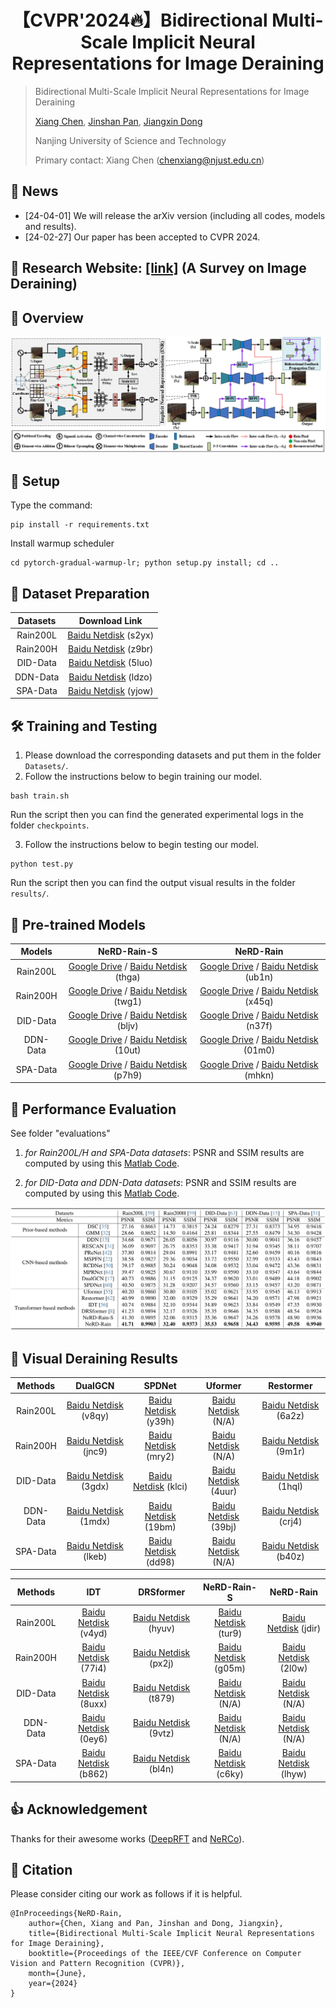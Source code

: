 <div align="center">

# 【CVPR'2024🔥】Bidirectional Multi-Scale Implicit Neural Representations for Image Deraining
</div>

> Bidirectional Multi-Scale Implicit Neural Representations for Image Deraining
>
> [Xiang Chen](https://cschenxiang.github.io/), [Jinshan Pan](https://jspan.github.io/), [Jiangxin Dong](https://scholar.google.com/citations?user=ruebFVEAAAAJ&hl=en&oi=ao)
>
> Nanjing University of Science and Technology
>
> Primary contact: Xiang Chen (chenxiang@njust.edu.cn)

## 📣 News
- [24-04-01] We will release the arXiv version (including all codes, models and results).
- [24-02-27] Our paper has been accepted to CVPR 2024.

## 📖 Research Website: [[link]](http://www.deraining.tech/) (A Survey on Image Deraining)
 
## 📌 Overview
![avatar](figs/Overview.jpg)

## 🔑 Setup
Type the command:
```
pip install -r requirements.txt
```

Install warmup scheduler

```
cd pytorch-gradual-warmup-lr; python setup.py install; cd ..
```

## 🧩 Dataset Preparation
| Datasets | Download Link | 
|:-----: |:-----: |
| Rain200L | [Baidu Netdisk](https://pan.baidu.com/s/1rTb4qU3fCEA4MRpQss__DA?pwd=s2yx) (s2yx) |
| Rain200H | [Baidu Netdisk](https://pan.baidu.com/s/1KK8R2bPKgcOX8gMXSuKtCQ?pwd=z9br) (z9br) |
| DID-Data | [Baidu Netdisk](https://pan.baidu.com/s/1aPFJExxxTBOzJjngMAOQDA?pwd=5luo) (5luo) |
| DDN-Data | [Baidu Netdisk](https://pan.baidu.com/s/1g_m7RfSUJUtknlWugO1nrw?pwd=ldzo) (ldzo) |
| SPA-Data | [Baidu Netdisk](https://pan.baidu.com/s/1YfxC5OvgYcQCffEttFz8Kg?pwd=yjow) (yjow) |


## 🛠️ Training and Testing
1. Please download the corresponding datasets and put them in the folder `Datasets/`.
2. Follow the instructions below to begin training our model.
```
bash train.sh
```
Run the script then you can find the generated experimental logs in the folder `checkpoints`.

3. Follow the instructions below to begin testing our model.
```
python test.py
```
Run the script then you can find the output visual results in the folder `results/`.


## 🤖 Pre-trained Models
| Models | NeRD-Rain-S | NeRD-Rain |
|:-----: |:-----: |:-----: |
| Rain200L | [Google Drive](https://drive.google.com/file/d/1Grzb8ga_1tZEIMGXhtF_W2cDHS4Dq-Lz/view?usp=sharing) / [Baidu Netdisk](https://pan.baidu.com/s/1pnsPFIzxpIStYnjffQ9oOw?pwd=thga) (thga) | [Google Drive](https://drive.google.com/file/d/14pAgjJu8txIy7KD-7iB089U7jysnARrW/view?usp=sharing) / [Baidu Netdisk](https://pan.baidu.com/s/1guDBWLjihXY1ChZuX5keBw?pwd=ub1n) (ub1n) |
| Rain200H | [Google Drive](https://drive.google.com/file/d/1WXjrM50r7m8YjPKZOqmfNeJU57WEjZzc/view?usp=sharing) / [Baidu Netdisk](https://pan.baidu.com/s/1Pl8wuHuRc8Uqt6lrh3IywA?pwd=twg1) (twg1) | [Google Drive](https://drive.google.com/file/d/1MOG3ZrXQxH-o13O1QWB6EiZhJsXOlUXs/view?usp=sharing) / [Baidu Netdisk](https://pan.baidu.com/s/1S_Yp3bbHJZjgF1nI9qXzCA?pwd=x45q) (x45q) |
| DID-Data | [Google Drive](https://drive.google.com/file/d/12drqRA6tVv_k_y3WCuFVIBEEHKe6KTsr/view?usp=sharing) / [Baidu Netdisk](https://pan.baidu.com/s/1fqqIOwxdKHVhga5FAnGG1g?pwd=bljv) (bljv) | [Google Drive](https://drive.google.com/file/d/10uvLyC0NjbOWAEfFgB9nDEQDHC_CB8KC/view?usp=sharing) / [Baidu Netdisk](https://pan.baidu.com/s/1Blt5D2nXMFwuC0PcbbDy2g?pwd=n37f) (n37f) |
| DDN-Data | [Google Drive](https://drive.google.com/file/d/1oonCvgCEjDQXHuGBRkdZ5DmE33zv6Rt7/view?usp=sharing) / [Baidu Netdisk](https://pan.baidu.com/s/1I3eLobpDrXPQo7_3JMp0Mw?pwd=10ut) (10ut) | [Google Drive](https://drive.google.com/file/d/1KYiW5lYFrgP5AsImF94-fpXw5B0NdR4K/view?usp=sharing) / [Baidu Netdisk](https://pan.baidu.com/s/1IhXwpNJEqTbLaw7AC88CSg?pwd=01m0) (01m0) |
| SPA-Data | [Google Drive](https://drive.google.com/file/d/1oO5Q4ZDFF983uXL2isYzzdV3BwPXY0Ru/view?usp=sharing) / [Baidu Netdisk](https://pan.baidu.com/s/1vbS9RTLGrRnsKp6uQ2zt5Q?pwd=p7h9) (p7h9) | [Google Drive](https://drive.google.com/file/d/1c3lLvRQACii_-9hJLA_J4mgZePWNXWLR/view?usp=sharing) / [Baidu Netdisk](https://pan.baidu.com/s/1J5CJ8ehNB0EUqQdtlPdMEA?pwd=mhkn) (mhkn) |


## 🚨 Performance Evaluation
See folder "evaluations" 

1) *for Rain200L/H and SPA-Data datasets*: 
PSNR and SSIM results are computed by using this [Matlab Code](https://github.com/swz30/Restormer/blob/main/Deraining/evaluate_PSNR_SSIM.m).

2) *for DID-Data and DDN-Data datasets*: 
PSNR and SSIM results are computed by using this [Matlab Code](https://github.com/hongwang01/RCDNet/tree/master/Performance_evaluation).

<img src = "figs/table.png">

## 🚀 Visual Deraining Results
| Methods | DualGCN | SPDNet | Uformer | Restormer |
|:-----: |:-----: |:-----: |:-----: |:-----: |
| Rain200L | [Baidu Netdisk](https://pan.baidu.com/s/1o9eLMv7Zfk_GC9F4eWC2kw?pwd=v8qy) (v8qy) | [Baidu Netdisk](https://pan.baidu.com/s/1u9F4IxA8GCxKGk6__W81Og?pwd=y39h) (y39h) | [Baidu Netdisk]() (N/A) |[Baidu Netdisk](https://pan.baidu.com/s/1jv6PUMO7h_Tc4ovrCLQsSw?pwd=6a2z) (6a2z) |
| Rain200H | [Baidu Netdisk](https://pan.baidu.com/s/1QiKh5fTV-QSdnwMsZdDe9Q?pwd=jnc9) (jnc9) | [Baidu Netdisk](https://pan.baidu.com/s/1wSTwW6ewBUgNLj7l7i6HzQ?pwd=mry2) (mry2) | [Baidu Netdisk]() (N/A) |[Baidu Netdisk](https://pan.baidu.com/s/16R0YamX-mfn6j9sYP7QpvA?pwd=9m1r) (9m1r) |
| DID-Data | [Baidu Netdisk](https://pan.baidu.com/s/1Wh7eJdOwXPABz5aOBPDHaA?pwd=3gdx) (3gdx) | [Baidu Netdisk](https://pan.baidu.com/s/1z3b60LHOyi8MLcn8fdNc8A?pwd=klci) (klci) | [Baidu Netdisk](https://pan.baidu.com/s/1fWLjSCSaewz1QXdddkpkIw?pwd=4uur) (4uur) |[Baidu Netdisk](https://pan.baidu.com/s/1b8lrKE82wgM8RiYaMI6ZQA?pwd=1hql) (1hql) |
| DDN-Data | [Baidu Netdisk](https://pan.baidu.com/s/1ML1A1boxwX38TGccTzr6KA?pwd=1mdx) (1mdx) | [Baidu Netdisk](https://pan.baidu.com/s/130e74ISgZtlaw8w6ZzJgvQ?pwd=19bm) (19bm) | [Baidu Netdisk](https://pan.baidu.com/s/1cWY7piDJRF05qKYPNXt_cA?pwd=39bj) (39bj) |[Baidu Netdisk](https://pan.baidu.com/s/1GGqsfUOdoxod9vAUxB54PA?pwd=crj4) (crj4) |
| SPA-Data | [Baidu Netdisk](https://pan.baidu.com/s/16RHVyrBoPnOhW1QuglRmlw?pwd=lkeb) (lkeb) | [Baidu Netdisk](https://pan.baidu.com/s/1J0ybwnuT__ZGQZNbMTfw8Q?pwd=dd98) (dd98) | [Baidu Netdisk]() (N/A) |[Baidu Netdisk](https://pan.baidu.com/s/1IG4T1Bz--FrDAuV6o-fykA?pwd=b40z) (b40z) |

| Methods | IDT | DRSformer | NeRD-Rain-S | NeRD-Rain |
|:-----: |:-----: |:-----: |:-----: |:-----: |
| Rain200L | [Baidu Netdisk](https://pan.baidu.com/s/1jhHCHT64aDknc4g0ELZJGA?pwd=v4yd) (v4yd) | [Baidu Netdisk](https://pan.baidu.com/s/1-ElpyJigVnpt5xDFE6Pqqw?pwd=hyuv) (hyuv) | [Baidu Netdisk](https://pan.baidu.com/s/1TXVBhM89eCyFoZVCUHwVnw?pwd=tur9) (tur9) |[Baidu Netdisk](https://pan.baidu.com/s/1473-AWrtgQJ1bwiMfbJ50Q?pwd=jdir) (jdir) | 
| Rain200H | [Baidu Netdisk](https://pan.baidu.com/s/10TZzZH0HisPV0Mw-E4SlTQ?pwd=77i4) (77i4) | [Baidu Netdisk](https://pan.baidu.com/s/13aJKxH7V_6CIAynbkHXIyQ?pwd=px2j) (px2j) | [Baidu Netdisk](https://pan.baidu.com/s/1_1DKQnDJ9DvehevYogyN_Q?pwd=g05m) (g05m) |[Baidu Netdisk](https://pan.baidu.com/s/1XByfzKxR1cD10wYmT6y84w?pwd=2l0w) (2l0w) |
| DID-Data | [Baidu Netdisk](https://pan.baidu.com/s/1svMZAUvs6P6RRNGyCTaeAA?pwd=8uxx) (8uxx) | [Baidu Netdisk](https://pan.baidu.com/s/1Xl3q05rZYmNEtQp5eLTTKw?pwd=t879) (t879) | [Baidu Netdisk]() (N/A) |[Baidu Netdisk]() (N/A) | 
| DDN-Data | [Baidu Netdisk](https://pan.baidu.com/s/1FSf3-9HEIQ-lLGRWesyszQ?pwd=0ey6) (0ey6) | [Baidu Netdisk](https://pan.baidu.com/s/1D36Z0cEVPPbm5NljV-8yoA?pwd=9vtz) (9vtz) | [Baidu Netdisk]() (N/A) |[Baidu Netdisk]() (N/A) |
| SPA-Data | [Baidu Netdisk](https://pan.baidu.com/s/16hfo5VeUhzu6NYdcgf7-bg?pwd=b862) (b862) | [Baidu Netdisk](https://pan.baidu.com/s/1Rc36xXlfaIyx3s2gqUg_Bg?pwd=bl4n) (bl4n) | [Baidu Netdisk](https://pan.baidu.com/s/1sjxJAsQie7a392YC3RkIfg?pwd=c6ky) (c6ky) |[Baidu Netdisk](https://pan.baidu.com/s/1JCSjl1fvofjFt9EI7llx6A?pwd=lhyw) (lhyw) |


## 👍 Acknowledgement
Thanks for their awesome works ([DeepRFT](https://github.com/INVOKERer/DeepRFT) and [NeRCo](https://github.com/Ysz2022/NeRCo)).

## 📘 Citation
Please consider citing our work as follows if it is helpful.
```
@InProceedings{NeRD-Rain,
    author={Chen, Xiang and Pan, Jinshan and Dong, Jiangxin}, 
    title={Bidirectional Multi-Scale Implicit Neural Representations for Image Deraining},
    booktitle={Proceedings of the IEEE/CVF Conference on Computer Vision and Pattern Recognition (CVPR)},
    month={June},
    year={2024}
}
```

